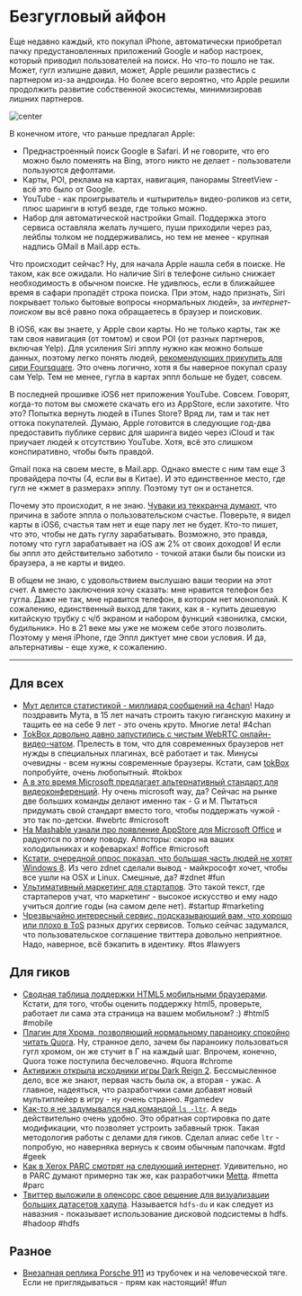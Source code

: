# Безгугловый айфон

Еще недавно каждый, кто покупал iPhone, автоматически приобретал пачку предустановленных приложений Google и набор настроек, который приводил пользователей на поиск. Но что-то пошло не так. Может, гугл излишне давил, может, Apple решили развестись с партнером из-за андроида. Но более всего вероятно, что Apple решили продолжить развитие собственной экосистемы, минимизировав лишних партнеров.

![center](http://img-fotki.yandex.ru/get/6402/9320383.7/0_7c3a0_b31b38c8_orig)

В конечном итоге, что раньше предлагал Apple:

* Преднастроенный поиск Google в Safari. И не говорите, что его можно было поменять на Bing, этого никто не делает - пользователи пользуются дефолтами.
* Карты, POI, реклама на картах, навигация, панорамы StreetView - всё это было от Google.
* YouTube - как проигрыватель и «штыритель» видео-роликов из сети, плюс шаринги в ютуб везде, где только можно.
* Набор для автоматической настройки Gmail. Поддержка этого сервиса оставляла желать лучшего, пуши приходили через раз, лейблы толком не поддерживались, но тем не менее - крупная надпись GMail в Mail.app есть.

Что происходит сейчас? Ну, для начала Apple нашла себя в поиске. Не таком, как все ожидали. Но наличие Siri в телефоне сильно снижает необходимость в обычном поиске. Не удивлюсь, если в ближайшее время в сафари пропадёт строка поиска. При этом, надо признать, Siri покрывает только бытовые вопросы «нормальных людей», за *интернет-поиском* вы всё равно пока обращаетесь в браузер и поисковик.

В iOS6, как вы знаете, у Apple свои карты. Но не только карты, так же там своя навигация (от томтом) и свои POI (от разных партнеров, включая Yelp). Для усиления Siri эпплу нужно как можно больше данных, поэтому легко понять людей, [рекомендующих прикупить для сири Foursquare](http://www.readwriteweb.com/archives/why-apple-should-buy-foursquare.php). Это очень логично, хотя я бы наверное покупал сразу сам Yelp. Тем не менее, гугла в картах эппл больше не будет, совсем.

В последней прошивке iOS6 нет приложения YouTube. Совсем. Говорят, когда-то потом вы сможете скачать его из AppStore, если захотите. Что это? Попытка вернуть людей в iTunes Store? Вряд ли, там и так нет оттока покупателей. Думаю, Apple готовится в следующие год-два предоставить публике сервис для шаринга видео через iCloud и так приучает людей к отсутствию YouTube. Хотя, всё это слишком конспиративно, чтобы быть правдой.

Gmail пока на своем месте, в Mail.app. Однако вместе с ним там еще 3 провайдера почты (4, если вы в Китае). И это единственное место, где гугл не «жмет в размерах» эпплу. Поэтому тут он и останется.

Почему это происходит, я не знаю. [Чуваки из теккранча думают](http://techcrunch.com/2012/08/06/two-down-one-to-go/), что причина в заботе эппла о пользовательском счастье. Поверьте, я видел карты в iOS6, счастья там нет и еще пару лет не будет. Кто-то пишет, что это, чтобы не дать гуглу зарабатывать. Возможно, это правда, потому что гугл зарабатывает на iOS аж 2% от своих доходов! И если бы эппл это действительно заботило - точкой атаки были бы поиски из браузера, а не карты и видео.

В общем не знаю, с удовольствием выслушаю ваши теории на этот счет. А вместо заключения хочу сказать: мне нравится телефон без гугла. Даже не так, мне нравится телефон, в котором нет монополий. К сожалению, единственный выход для таких, как я - купить дешевую китайскую трубку с ч/б экраном и набором функций «звонилка, смски, будильник». Но в 21 веке мы уже не можем себе этого позволить. Поэтому у меня iPhone, где Эппл диктует мне свои условия. И да, альтернативы - еще хуже, к сожалению.

-----

## Для всех
* [Мут делится статистикой - миллиард сообщений на 4chan](http://www.4chan.org/news?all#106)! Надо поздравить Мута, в 15 лет начать строить такую гиганскую махину и тащить ее на себе 9 лет - это очень круто. Многие лета! #4chan
* [TokBox довольно давно запустились с чистым WebRTC онлайн-видео-чатом](http://gigaom.com/video/tokbox-opentok-webrtc/). Прелесть в том, что для современных браузеров нет нужды в специальных плагинах, всё работает и так. Минусы очевидны - всем нужны современные браузеры. Кстати, сам [tokBox](http://www.tokbox.com) попробуйте, очень любопытный. #tokbox
* [А в это время Microsoft предлагает альтернативный стандарт для видеоконференций](http://arstechnica.com/information-technology/2012/08/microsoft-proposes-alternate-spec-for-web-audiovideo-chat-standard/). Ну очень microsoft way, да? Сейчас на рынке две больших команды делают именно так - G и M. Пытаться придумать свой стандарт вместо того, чтобы поддержать чужой - это так по-детски. #webrtc #microsoft
* [На Mashable узнали про появление AppStore для Microsoft Office](http://mashable.com/2012/08/07/office-2013-apps/) и радуются по этому поводу. Аппсторы: скоро на ваших холодильниках и кофеварках! #office #microsoft
* [Кстати, очередной опрос показал, что большая часть людей не хотят Windows 8](http://www.zdnet.com/microsoft-is-pushing-users-and-vendors-to-macs-and-linux-7000002280/). Из чего zdnet сделали вывод - майкрософт хочет, чтобы все ушли на OSX и Linux. Смешные, да? #zdnet #fun
* [Ультимативный маркетинг для стартапов](http://blog.kissmetrics.com/ultimate-guide-startup-marketing/). Это такой текст, где стартаперов учат, что маркетинг - высокое искусство и ему надо учиться долгие годы (на самом деле нет). #startup #marketing
* [Чрезвычайно интересный сервис, подсказывающий вам, что хорошо или плохо в ToS](http://tos-dr.info/) разных других сервисов. Только сейчас задумался, что пользовательское соглашение твиттера довольно неприятное. Надо, наверное, всё бэкапить в идентику. #tos #lawyers

## Для гиков
* [Сводная таблица поддержки HTML5 мобильными браузерами](http://mobilehtml5.org/). Кстати, для того, чтобы оценить поддержку html5, проверьте, работает ли сама эта страница на вашем мобильном? :) #html5 #mobile
* [Плагин для Хрома, позволяющий нормальному параноику спокойно читать Quora](https://github.com/benvinegar/Spectacles). Ну, странное дело, зачем бы параноику пользоваться гугл хромом, он же стучит в Г на каждый шаг. Впрочем, конечно, Quora тоже поступила бесчеловечно. #quora #chrome
* [Активижн открыла исходники игры Dark Reign 2](http://code.google.com/p/darkreign2/). Бессмысленное дело, все же знают, первая часть была ок, а вторая - ужас. А главное, надеяться, что разработчики сами добавят новый мультиплейер в игру - ну очень странно. #gamedev
* [Как-то я не задумывался над командой `ls -ltr`](http://sef.kloninger.com/2012/08/wip-folders-with-ls/). А ведь действительно очень удобно. Это обратная сортировка по дате модификации, что позволяет устроить забавный трюк. Такая методология работы с делами для гиков. Сделал алиас себе `ltr` - попробую, но наверняка вернусь к своим обычным папочкам. #gtd #geek
* [Как в Xerox PARC смотрят на следующий интернет](http://www.xconomy.com/san-francisco/2012/08/07/the-next-internet-inside-parcs-vision-of-content-centric-networking/?single_page=true). Удивительно, но в PARC думают примерно так же, как разработчики [Metta](http://metta.exquance.com/). #metta #parc
* [Твиттер выложили в опенсорс свое решение для визуализации больших датасетов хадупа](http://engineering.twitter.com/2012/08/visualizing-hadoop-with-hdfs-du.html). Называется `hdfs-du` и как следует из навазния - показывает использование дисковой подсистемы в hdfs. #hadoop #hdfs

## Разное
* [Внезапная реплика Porsche 911](http://911nation.com/2011/01/stories-do-it-yourself-porsche/) из трубочек и на человеческой тяге. Если не приглядываться - прям как настоящий! #fun